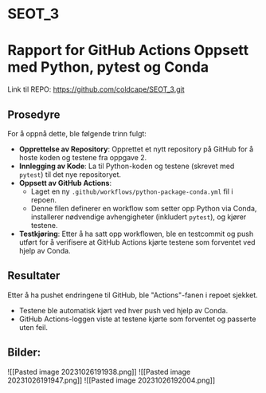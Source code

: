 # SEOT_3
# Rapport for GitHub Actions Oppsett med Python, pytest og Conda

Link til REPO: https://github.com/coldcape/SEOT_3.git

## Prosedyre

For å oppnå dette, ble følgende trinn fulgt:

- **Opprettelse av Repository**: Opprettet et nytt repository på GitHub for å hoste koden og testene fra oppgave 2.
- **Innlegging av Kode**: La til Python-koden og testene (skrevet med `pytest`) til det nye repositoryet.
- **Oppsett av GitHub Actions**:
    - Laget en ny `.github/workflows/python-package-conda.yml` fil i repoen.
    - Denne filen definerer en workflow som setter opp Python via Conda, installerer nødvendige avhengigheter (inkludert `pytest`), og kjører testene.
- **Testkjøring**: Etter å ha satt opp workflowen, ble en testcommit og push utført for å verifisere at GitHub Actions kjørte testene som forventet ved hjelp av Conda.

## Resultater

Etter å ha pushet endringene til GitHub, ble "Actions"-fanen i repoet sjekket.

- Testene ble automatisk kjørt ved hver push ved hjelp av Conda.
- GitHub Actions-loggen viste at testene kjørte som forventet og passerte uten feil.

## Bilder:
![[Pasted image 20231026191938.png]]
![[Pasted image 20231026191947.png]]
![[Pasted image 20231026192004.png]]
